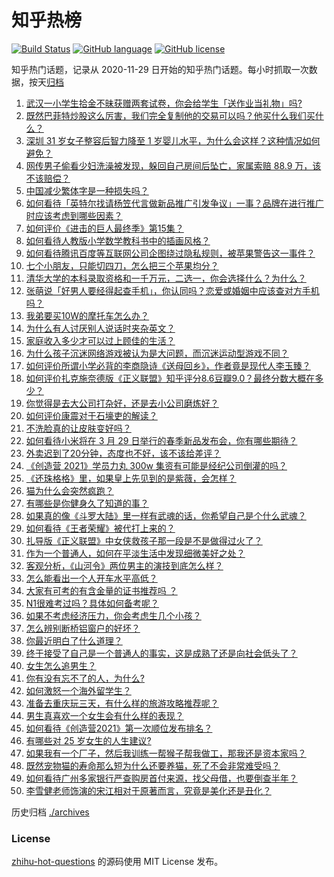 # 知乎热榜
[![Build Status](https://github.com/ToWeLong/zhihu-hot-questions/workflows/CI/badge.svg)](https://github.com/ToWeLong/zhihu-hot-questions/actions)
[![GitHub language](https://img.shields.io/badge/language-golang-orange.svg)](https://golang.org/)
[![GitHub license](https://img.shields.io/github/license/ToWeLong/zhihu-hot-questions)](https://github.com/ToWeLong/zhihu-hot-questions/blob/main/LICENSE)

知乎热门话题，记录从 2020-11-29 日开始的知乎热门话题。每小时抓取一次数据，按天[归档](./archives)

<!-- BEGIN -->

1. [武汉一小学生拾金不昧获赠两套试卷，你会给学生「送作业当礼物」吗?](https://www.zhihu.com/question/450290154)
1. [既然巴菲特炒股这么厉害，我们完全复制他的交易可以吗？他买什么我们买什么？](https://www.zhihu.com/question/367735252)
1. [深圳 31 岁女子整容后智力降至 1 岁婴儿水平，为什么会这样？这种情况如何避免？](https://www.zhihu.com/question/450233917)
1. [网传男子偷看少妇洗澡被发现，躲回自己房间后坠亡，家属索赔 88.9 万，该不该赔偿？](https://www.zhihu.com/question/450315310)
1. [中国减少繁体字是一种损失吗？](https://www.zhihu.com/question/304734089)
1. [如何看待「英特尔找请杨笠代言做新品推广引发争议」一事？品牌在进行推广时应该考虑到哪些因素？](https://www.zhihu.com/question/449975480)
1. [如何评价《进击的巨人最终季》第15集？](https://www.zhihu.com/question/450589270)
1. [如何看待人教版小学数学教科书中的插画风格？](https://www.zhihu.com/question/68485147)
1. [如何看待腾讯百度等互联网公司企图绕过隐私规则，被苹果警告这一事件？](https://www.zhihu.com/question/450309264)
1. [七个小朋友，只能切四刀，怎么把三个苹果均分？](https://www.zhihu.com/question/297440538)
1. [清华大学的本科录取资格和一千万元，二选一，你会选择什么？为什么？](https://www.zhihu.com/question/264400815)
1. [张萌说「好男人要经得起查手机」，你认同吗？恋爱或婚姻中应该查对方手机吗？](https://www.zhihu.com/question/450621757)
1. [我弟要买10W的摩托车怎么办？](https://www.zhihu.com/question/415304109)
1. [为什么有人讨厌别人说话时夹杂英文？](https://www.zhihu.com/question/31606466)
1. [家庭收入多少才可以过上顾佳的生活？](https://www.zhihu.com/question/408182827)
1. [为什么孩子沉迷网络游戏被认为是大问题，而沉迷运动型游戏不同？](https://www.zhihu.com/question/443042437)
1. [如何评价所谓小学必背的李商隐诗《送母回乡》，作者竟是现代人李玉臻？](https://www.zhihu.com/question/450324955)
1. [如何评价扎克施奈德版《正义联盟》知乎评分8.6豆瓣9.0？最终分数大概在多少？](https://www.zhihu.com/question/450140959)
1. [你觉得是去大公司打杂好，还是去小公司磨炼好？](https://www.zhihu.com/question/448879571)
1. [如何评价康震对于石壕吏的解读？](https://www.zhihu.com/question/450073557)
1. [不洗脸真的让皮肤变好吗？](https://www.zhihu.com/question/317026624)
1. [如何看待小米将在 3 月 29 日举行的春季新品发布会，你有哪些期待？](https://www.zhihu.com/question/450625816)
1. [外卖迟到了20分钟，态度也不好，该不该给差评？](https://www.zhihu.com/question/269145266)
1. [《创造营 2021》学员力丸 300w 集资有可能是经纪公司倒灌的吗？](https://www.zhihu.com/question/448411749)
1. [《还珠格格》里，如果皇上先见到的是紫薇，会怎样？](https://www.zhihu.com/question/362175398)
1. [猫为什么会突然疯跑？](https://www.zhihu.com/question/319052766)
1. [有哪些是你健身久了知道的事？](https://www.zhihu.com/question/332765440)
1. [如果真的像《斗罗大陆》里一样有武魂的话，你希望自己是个什么武魂？](https://www.zhihu.com/question/355023430)
1. [如何看待《王者荣耀》被代打上来的？](https://www.zhihu.com/question/445004793)
1. [扎导版《正义联盟》中女侠救孩子那一段是不是做得过火了？](https://www.zhihu.com/question/450292363)
1. [作为一个普通人，如何在平淡生活中发现细微美好之处？](https://www.zhihu.com/question/450639498)
1. [客观分析，《山河令》两位男主的演技到底怎么样？](https://www.zhihu.com/question/447780489)
1. [怎么能看出一个人开车水平高低？](https://www.zhihu.com/question/390627646)
1. [大家有可考的有含金量的证书推荐吗 ？](https://www.zhihu.com/question/428848820)
1. [N1很难考过吗？具体如何备考呢？](https://www.zhihu.com/question/25217211)
1. [如果不考虑经济压力，你会考虑生几个小孩？](https://www.zhihu.com/question/382323249)
1. [怎么辨别断桥铝窗户的好坏？](https://www.zhihu.com/question/36228937)
1. [你最近明白了什么道理？](https://www.zhihu.com/question/431861103)
1. [终于接受了自己是一个普通人的事实，这是成熟了还是向社会低头了？](https://www.zhihu.com/question/420819626)
1. [女生怎么追男生？](https://www.zhihu.com/question/20250938)
1. [你有没有忘不了的人，为什么?](https://www.zhihu.com/question/391060851)
1. [如何激怒一个海外留学生？](https://www.zhihu.com/question/342995824)
1. [准备去重庆玩三天，有什么样的旅游攻略推荐呢？](https://www.zhihu.com/question/58641650)
1. [男生真喜欢一个女生会有什么样的表现？](https://www.zhihu.com/question/277340935)
1. [如何看待《创造营2021》第一次顺位发布排名？](https://www.zhihu.com/question/450383242)
1. [有哪些对 25 岁女生的人生建议?](https://www.zhihu.com/question/447599541)
1. [如果我有一个厂子，然后我训练一帮猴子帮我做工，那我还是资本家吗？](https://www.zhihu.com/question/446098340)
1. [既然宠物猫的寿命那么短为什么还要养猫，死了不会非常难受吗？](https://www.zhihu.com/question/449054593)
1. [如何看待广州多家银行严查购房首付来源，找父母借，也要倒查半年？](https://www.zhihu.com/question/450340320)
1. [李雪健老师饰演的宋江相对于原著而言，究竟是美化还是丑化？](https://www.zhihu.com/question/308991095)

<!-- END -->

历史归档 [./archives](./archives)


### License
[zhihu-hot-questions](https://github.com/towelong/zhihu-hot-questions) 的源码使用 MIT License 发布。